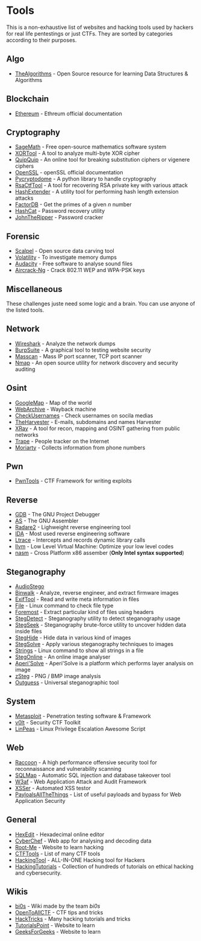 # Tools

This is a non-exhaustive list of websites and hacking tools used by hackers for real life pentestings or just CTFs. They are sorted by categories according to their purposes.

## Algo
- [TheAlgorithms](https://github.com/TheAlgorithms) - Open Source resource for learning Data Structures & Algorithms

## Blockchain
- [Ethereum](https://ethereum.org/en/developers/docs/) - Ethreum official documentation

## Cryptography
- [SageMath](https://www.cryptool.org/) -  Free open-source mathematics software system
- [XORTool](https://github.com/hellman/xortool) - A tool to analyze multi-byte XOR cipher
- [QuipQuip](https://quipqiup.com/) - An online tool for breaking substitution ciphers or vigenere ciphers
- [OpenSSL](https://github.com/openssl/openssl) - openSSL official documentation
- [Pycryptodome](https://github.com/Legrandin/pycryptodome) - A python library to handle cryptography
- [RsaCtfTool](https://github.com/Ganapati/RsaCtfTool) - A tool for recovering RSA private key with various attack
- [HashExtender](https://github.com/iagox86/hash_extender) - A utility tool for performing hash length extension attacks
- [FactorDB](http://www.factordb.com/) - Get the primes of a given *n* number
- [HashCat](https://github.com/hashcat/hashcat) - Password recovery utility
- [JohnTheRipper](https://github.com/openwall/john) - Password cracker

## Forensic
- [Scalpel](https://github.com/sleuthkit/scalpel) - Open source data carving tool
- [Volatility](https://github.com/volatilityfoundation/volatility) - To investigate memory dumps
- [Audacity](https://www.audacityteam.org/) - Free software to analyse sound files
- [Aircrack-Ng](https://github.com/aircrack-ng/aircrack-ng) - Crack 802.11 WEP and WPA-PSK keys

## Miscellaneous
These challenges juste need some logic and a brain. You can use anyone of the listed tools.

## Network
- [Wireshark](https://www.wireshark.org/) - Analyze the network dumps
- [BurpSuite](https://portswigger.net/burp) - A graphical tool to testing website security
- [Masscan](https://github.com/robertdavidgraham/masscan) - Mass IP port scanner, TCP port scanner
- [Nmap](https://github.com/nmap/nmap) - An open source utility for network discovery and security auditing

## Osint
- [GoogleMap](https://www.google.com/maps) - Map of the world
- [WebArchive](https://archive.org/web/) - Wayback machine
- [CheckUsernames](https://checkusernames.com/) - Check usernames on socila medias
- [TheHarvester](https://github.com/laramies/theHarvester) - E-mails, subdomains and names Harvester
- [XRay](https://github.com/evilsocket/xray) - A tool for recon, mapping and OSINT gathering from public networks
- [Trape](https://github.com/jofpin/trape) - People tracker on the Internet
- [Moriarty](https://github.com/AzizKpln/Moriarty-Project) - Collects information from phone numbers

## Pwn
- [PwnTools](https://github.com/Gallopsled/pwntools) - CTF Framework for writing exploits

## Reverse
- [GDB](https://www.sourceware.org/gdb/) - The GNU Project Debugger
- [AS](https://manpages.ubuntu.com/manpages/kinetic/en/man1/as.1.html) - The GNU Assembler
- [Radare2](https://github.com/radareorg/radare2) - Lighweight reverse engineering tool
- [IDA](https://hex-rays.com/ida-free/) - Most used reverse engineering software
- [Ltrace](https://www.tutorialspoint.com/unix_commands/ltrace.htm) - Intercepts and records dynamic library calls
- [llvm](https://github.com/llvm/llvm-project) - Low Level Virtual Machine: Optimize your low level codes
- [nasm](https://github.com/netwide-assembler/nasm) - Cross Platform x86 assember (**Only Intel syntax supported**)

## Steganography
- [AudioStego](https://github.com/danielcardeenas/AudioStego)
- [Binwalk](https://github.com/ReFirmLabs/binwalk) - Analyze, reverse engineer, and extract firmware images
- [ExifTool](https://github.com/exiftool/exiftool) - Read and write meta information in files
- [File](https://www.geeksforgeeks.org/file-command-in-linux-with-examples/) - Linux command to check file type
- [Foremost](https://github.com/korczis/foremost) - Extract particular kind of files using headers
- [StegDetect](https://github.com/abeluck/stegdetect) - Steganography utility to detect steganography usage
- [StegSeek](https://github.com/RickdeJager/stegseek) - Steganography brute-force utility to uncover hidden data inside files
- [StegHide](https://salsa.debian.org/pkg-security-team/steghide) - Hide data in various kind of images
- [StegSolve](#StegSolve) - Apply various steganography techniques to images
- [Strings](#Strings) - Linux command to show all strings in a file
- [StegOnline](https://stegonline.georgeom.net/upload) - An online image analyser
- [Aperi'Solve](https://www.aperisolve.fr/) - Aperi'Solve is a platform which performs layer analysis on image
- [zSteg](https://github.com/zed-0xff/zsteg) - PNG / BMP image analysis
- [Outguess](https://github.com/resurrecting-open-source-projects/outguess) - Universal steganographic tool

## System
- [Metasploit](https://github.com/rapid7/metasploit-framework) - Penetration testing software & Framework
- [v0lt](https://github.com/P1kachu/v0lt) - Security CTF Toolkit
- [LinPeas](https://github.com/carlospolop/PEASS-ng/tree/master/linPEAS) - Linux Privilege Escalation Awesome Script

## Web
- [Raccoon](https://github.com/evyatarmeged/Raccoon) - A high performance offensive security tool for reconnaissance and vulnerability scanning
- [SQLMap](https://github.com/sqlmapproject/sqlmap) - Automatic SQL injection and database takeover tool
- [W3af](https://github.com/andresriancho/w3af) -  Web Application Attack and Audit Framework
- [XSSer](http://xsser.sourceforge.net/) - Automated XSS testor
- [PayloalsAllTheThings](https://github.com/swisskyrepo/PayloadsAllTheThings) - List of useful payloads and bypass for Web Application Security

## General
- [HexEdit](https://hexed.it/) - Hexadecimal online editor
- [CyberChef](https://gchq.github.io/CyberChef) - Web app for analysing and decoding data
- [Root-Me](https://www.root-me.org/) - Website to learn hacking
- [CTFTools](https://github.com/zardus/ctf-tools) - List of many CTF tools
- [HackingTool](https://github.com/Z4nzu/hackingtool) - ALL-IN-ONE Hacking tool for Hackers
- [HackingTutorials](https://www.hacking-tutorial.com/) - Collection of hundreds of tutorials on ethical hacking and cybersecurity.

## Wikis
- [bi0s](https://teambi0s.gitlab.io/bi0s-wiki/) - Wiki made by the team *bi0s*
- [OpenToAllCTF](https://github.com/OpenToAllCTF/Tips) - CTF tips and tricks
- [HackTricks](https://book.hacktricks.xyz/welcome/readme) - Many hacking tutorials and tricks
- [TutorialsPoint](https://www.tutorialspoint.com/index.htm) - Website to learn
- [GeeksForGeeks](https://www.geeksforgeeks.org/) - Website to learn
